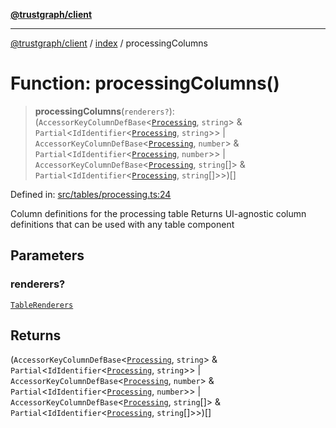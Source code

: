 [**@trustgraph/client**](../../README.md)

***

[@trustgraph/client](../../README.md) / [index](../README.md) / processingColumns

# Function: processingColumns()

> **processingColumns**(`renderers?`): (`AccessorKeyColumnDefBase`\<[`Processing`](../type-aliases/Processing.md), `string`\> & `Partial`\<`IdIdentifier`\<[`Processing`](../type-aliases/Processing.md), `string`\>\> \| `AccessorKeyColumnDefBase`\<[`Processing`](../type-aliases/Processing.md), `number`\> & `Partial`\<`IdIdentifier`\<[`Processing`](../type-aliases/Processing.md), `number`\>\> \| `AccessorKeyColumnDefBase`\<[`Processing`](../type-aliases/Processing.md), `string`[]\> & `Partial`\<`IdIdentifier`\<[`Processing`](../type-aliases/Processing.md), `string`[]\>\>)[]

Defined in: [src/tables/processing.ts:24](https://github.com/trustgraph-ai/trustgraph-ts-client/blob/dd779923b4eaffccd17ba61aaee70d2766e28e49/src/tables/processing.ts#L24)

Column definitions for the processing table
Returns UI-agnostic column definitions that can be used with any table component

## Parameters

### renderers?

[`TableRenderers`](../../types/interfaces/TableRenderers.md)

## Returns

(`AccessorKeyColumnDefBase`\<[`Processing`](../type-aliases/Processing.md), `string`\> & `Partial`\<`IdIdentifier`\<[`Processing`](../type-aliases/Processing.md), `string`\>\> \| `AccessorKeyColumnDefBase`\<[`Processing`](../type-aliases/Processing.md), `number`\> & `Partial`\<`IdIdentifier`\<[`Processing`](../type-aliases/Processing.md), `number`\>\> \| `AccessorKeyColumnDefBase`\<[`Processing`](../type-aliases/Processing.md), `string`[]\> & `Partial`\<`IdIdentifier`\<[`Processing`](../type-aliases/Processing.md), `string`[]\>\>)[]
